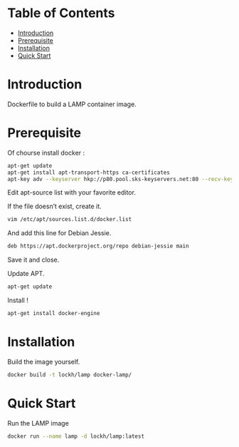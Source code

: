 # Table of Contents

- [Introduction](#introduction)
- [Prerequisite](#prerequisite)
- [Installation](#installation)
- [Quick Start](#quick-start)

# Introduction

Dockerfile to build a LAMP container image.

#  Prerequisite

Of chourse install docker :

```bash
apt-get update
apt-get install apt-transport-https ca-certificates
apt-key adv --keyserver hkp://p80.pool.sks-keyservers.net:80 --recv-keys 58118E89F3A912897C070ADBF76221572C52609D
```

Edit apt-source list with your favorite editor.

If the file doesn’t exist, create it.

```bash
vim /etc/apt/sources.list.d/docker.list
```

And add this line for Debian Jessie. 

```bash
deb https://apt.dockerproject.org/repo debian-jessie main
```

Save it and close.

Update APT.

```bash
apt-get update
```

Install !

```bash
apt-get install docker-engine
```

# Installation

Build the image yourself.

```bash
docker build -t lockh/lamp docker-lamp/
```

# Quick Start

Run the LAMP image

```bash
docker run --name lamp -d lockh/lamp:latest
```
